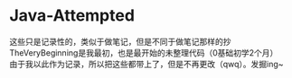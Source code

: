 # Java-Attempted
这些只是记录性的，类似于做笔记，但是不同于做笔记那样的抄\
TheVeryBeginning是我最初，也是最开始的未整理代码（0基础初学2个月）\
由于我以此作为记录，所以把这些都带上了，但是不再更改（qwq）。发掘ing~

